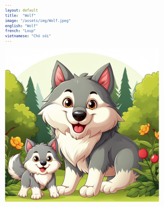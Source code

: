 ```yaml
---
layout: default
title:  "Wolf"
image: "/assets/img/Wolf.jpeg"
english: "Wolf"
french: "Loup"
vietnamese: "Chó sói"
---
```


![Wolf](/assets/img/Wolf.jpeg)